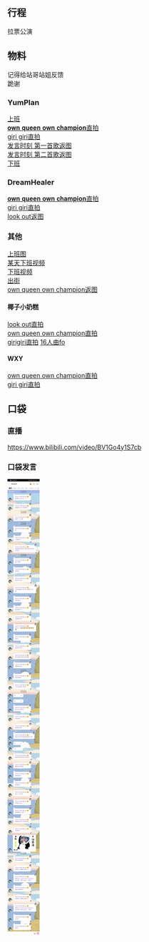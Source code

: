 ## 行程
拉票公演

## 物料
记得给站哥站姐反馈 <br>
跪谢
### YumPlan
[上班](https://weibo.com/7335378002/Kr8A0pRY7?from=page_1005057335378002_profile&wvr=6&mod=weibotime&type=comment#_rnd1627651009724)<br>
[𝐨𝐰𝐧 𝐪𝐮𝐞𝐞𝐧 𝐨𝐰𝐧 𝐜𝐡𝐚𝐦𝐩𝐢𝐨𝐧直拍](https://weibo.com/7335378002/KrbNWxHlc?type=comment)<br>
[giri giri直拍](https://weibo.com/7335378002/KrbS9gOew?type=comment)<br>
[发言时刻 第一首歌返图](https://weibo.com/7335378002/KrfEphcsX?from=page_1005057335378002_profile&wvr=6&mod=weibotime&type=comment#_rnd1627705115127)<br>
[发言时刻 第二首歌返图](https://weibo.com/7335378002/Krk6zzoCM?from=page_1005057335378002_profile&wvr=6&mod=weibotime#_rnd1627736121690)<br>
[下班](https://weibo.com/7335378002/KrcvNrvFH?from=page_1005057335378002_profile&wvr=6&mod=weibotime&type=comment#_rnd1627705151074)
### DreamHealer
[𝐨𝐰𝐧 𝐪𝐮𝐞𝐞𝐧 𝐨𝐰𝐧 𝐜𝐡𝐚𝐦𝐩𝐢𝐨𝐧直拍](https://weibo.com/6375088879/Krbdj89Px?ref=home&rid=0_0_8_4806661633697068521_0_0_0)<br>
[giri giri直拍](https://weibo.com/6375088879/KrbBKrdOJ?type=comment)<br>
[look out返图](https://weibo.com/6375088879/KrjNplLkg?type=comment#_rnd1627800285135)
### 其他
[上班图](https://weibo.com/7610635463/Kr8LBkJhw?type=comment#_rnd162764972716)<br>
[某天下班视频](https://weibo.com/5426632123/Kr334AMrV?type=comment)<br>
[下班视频](https://weibo.com/6065012774/KrcfCbtEI?type=comment)<br>
[出街](https://weibo.com/5415898244/Krcy70Wa2?type=comment)<br>
[own queen own champion返图](https://weibo.com/6284574909/KrhkGzJbq?type=comment#_rnd1627800676596)
#### 椰子小奶糕
[look out直拍](https://weibo.com/6864313428/Krcy9r0Jg?type=comment)<br>
[own queen own champion直拍](https://weibo.com/6864313428/KrcEqfOvV?type=comment)<br>
[girigiri直拍](https://weibo.com/6864313428/KrcPFBkK2?type=comment)
[16人曲fo](https://weibo.com/6864313428/KrjtJjUnx)
#### WXY
[own queen own champion直拍](https://weibo.com/1626138803/Kre8yqfQb?type=comment#_rnd1627704158307)<br>
[giri giri直拍](https://weibo.com/1626138803/KrmDy7lWH?type=comment)<br>

## 口袋
### 直播
https://www.bilibili.com/video/BV1Go4y1S7cb

### 口袋发言
![口袋发言](./pocket48/imgs/messages.jpeg)<br>